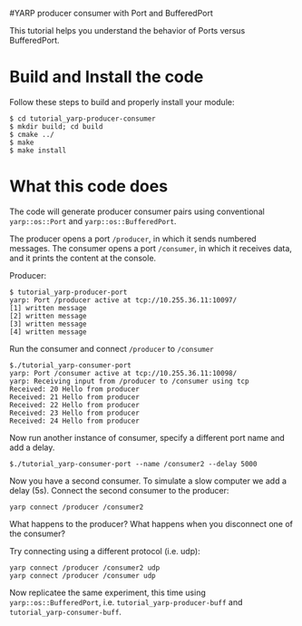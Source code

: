 #YARP producer consumer with Port and BufferedPort

This tutorial helps you understand the behavior of Ports versus BufferedPort.

# Build and Install the code
Follow these steps to build and properly install your module: 

```
$ cd tutorial_yarp-producer-consumer
$ mkdir build; cd build
$ cmake ../
$ make
$ make install
```

# What this code does

The code will generate producer consumer pairs using conventional `yarp::os::Port` and `yarp::os::BufferedPort`.

The producer opens a port `/producer`, in which it sends numbered messages. The consumer opens a port `/consumer`, in which it receives data, and it prints the content at the console.

Producer:

```
$ tutorial_yarp-producer-port
yarp: Port /producer active at tcp://10.255.36.11:10097/
[1] written message
[2] written message
[3] written message
[4] written message
```
Run the consumer and connect `/producer` to `/consumer`

```
$./tutorial_yarp-consumer-port 
yarp: Port /consumer active at tcp://10.255.36.11:10098/
yarp: Receiving input from /producer to /consumer using tcp
Received: 20 Hello from producer
Received: 21 Hello from producer
Received: 22 Hello from producer
Received: 23 Hello from producer
Received: 24 Hello from producer
```

Now run another instance of consumer, specify a different port name and add a delay. 

```
$./tutorial_yarp-consumer-port --name /consumer2 --delay 5000
```

Now you have a second consumer. To simulate a slow computer we add a delay (5s). Connect the second consumer to the producer:

```
yarp connect /producer /consumer2
```

What happens to the producer? What happens when you disconnect one of the consumer?

Try connecting using a different protocol (i.e. udp):

```
yarp connect /producer /consumer2 udp
yarp connect /producer /consumer udp
```

Now replicatee the same experiment, this time using `yarp::os::BufferedPort`, i.e. `tutorial_yarp-producer-buff` and `tutorial_yarp-consumer-buff`.






